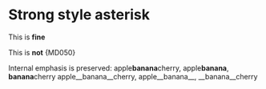 # Strong style asterisk

This is **fine**

This is __not__ {MD050}

Internal emphasis is preserved:
apple**banana**cherry, apple**banana**, **banana**cherry
apple__banana__cherry, apple__banana__, __banana__cherry

<!-- markdownlint-configure-file {
  "MD050": {
    "style": "asterisk"
  }
} -->
